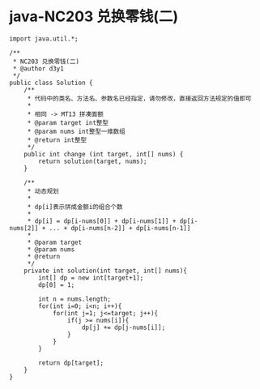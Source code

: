 # java-NC203 兑换零钱(二)


    import java.util.*;
    
    /**
     * NC203 兑换零钱(二)
     * @author d3y1
     */
    public class Solution {
        /**
         * 代码中的类名、方法名、参数名已经指定，请勿修改，直接返回方法规定的值即可
         *
         * 相同 -> MT13 拼凑面额
         * @param target int整型
         * @param nums int整型一维数组
         * @return int整型
         */
        public int change (int target, int[] nums) {
            return solution(target, nums);
        }
    
        /**
         * 动态规划
         *
         * dp[i]表示拼成金额i的组合个数
         *
         * dp[i] = dp[i-nums[0]] + dp[i-nums[1]] + dp[i-nums[2]] + ... + dp[i-nums[n-2]] + dp[i-nums[n-1]]
         *
         * @param target
         * @param nums
         * @return
         */
        private int solution(int target, int[] nums){
            int[] dp = new int[target+1];
            dp[0] = 1;
    
            int n = nums.length;
            for(int i=0; i<n; i++){
                for(int j=1; j<=target; j++){
                    if(j >= nums[i]){
                        dp[j] += dp[j-nums[i]];
                    }
                }
            }
    
            return dp[target];
        }
    }

  

